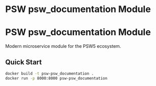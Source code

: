# PSW psw_documentation Module 
# PSW psw_documentation Module 
 
Modern microservice module for the PSW5 ecosystem. 
 
## Quick Start 
 
```bash 
docker build -t psw-psw_documentation . 
docker run -p 8000:8000 psw-psw_documentation 
``` 
